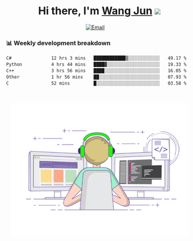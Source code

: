 <!--
**wangjunicode/wangjunicode** is a ✨ _special_ ✨ repository because its `README.md` (this file) appears on your GitHub profile.

Here are some ideas to get you started:

- 🔭 I’m currently working on ...
- 🌱 I’m currently learning ...
- 👯 I’m looking to collaborate on ...
- 🤔 I’m looking for help with ...
- 💬 Ask me about ...
- 📫 How to reach me: ...
- 😄 Pronouns: ...
- ⚡ Fun fact: ...
-->

<h1 align="center">Hi there, I'm <a href="https://www.wangjunicode.com/" target="_blank">Wang Jun</a> <img
src="https://github.com/blackcater/blackcater/raw/main/images/Hi.gif" height="32" /></h1>


<!-- Social icons section -->
<p align="center">
  <a href="mailto:wangjunicode@qq.com"><img height="40px" alt="Email" title="Email" src="https://github.com/blackcater/blackcater/raw/main/images/social-gmail.svg"/></a>
  &#8287;&#8287;&#8287;&#8287;&#8287;
</p>

### 📊 Weekly development breakdown
<!--START_SECTION:waka-->

```txt
C#               12 hrs 3 mins   ████████████▒░░░░░░░░░░░░   49.17 %
Python           4 hrs 44 mins   ████▓░░░░░░░░░░░░░░░░░░░░   19.33 %
C++              3 hrs 56 mins   ████░░░░░░░░░░░░░░░░░░░░░   16.05 %
Other            1 hr 56 mins    ██░░░░░░░░░░░░░░░░░░░░░░░   07.93 %
C                52 mins         █░░░░░░░░░░░░░░░░░░░░░░░░   03.58 %
```

<!--END_SECTION:waka-->


<br/>
<p align="center">
<img align="center" top='60' alt="GIF" src="https://raw.githubusercontent.com/devSouvik/devSouvik/master/gif3.gif" width="480"/>
</p>


